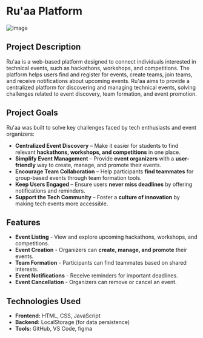 # Ru'aa Platform
![image](https://github.com/user-attachments/assets/23ceba52-1ba9-435f-8571-4bcf5a493e15)


## Project Description  
Ru'aa is a web-based platform designed to connect individuals interested in technical events, such as hackathons, workshops, and competitions. The platform helps users find and register for events, create teams, join teams, and receive notifications about upcoming events. Ru'aa aims to provide a centralized platform for discovering and managing technical events, solving challenges related to event discovery, team formation, and event promotion.


## Project Goals  

Ru'aa was built to solve key challenges faced by tech enthusiasts and event organizers:  

- **Centralized Event Discovery** – Make it easier for students to find relevant **hackathons, workshops, and competitions** in one place.  
- **Simplify Event Management** – Provide **event organizers** with a **user-friendly** way to create, manage, and promote their events.  
- **Encourage Team Collaboration** – Help participants **find teammates** for group-based events through team formation tools.  
- **Keep Users Engaged** – Ensure users **never miss deadlines** by offering notifications and reminders.  
- **Support the Tech Community** – Foster a **culture of innovation** by making tech events more accessible.

## Features  
- **Event Listing** - View and explore upcoming hackathons, workshops, and competitions.  
- **Event Creation** - Organizers can **create, manage, and promote** their events.  
- **Team Formation** - Participants can find teammates based on shared interests.  
- **Event Notifications** - Receive reminders for important deadlines.  
- **Event Cancellation** - Organizers can remove or cancel an event.  

## Technologies Used  
- **Frontend:** HTML, CSS, JavaScript  
- **Backend:** LocalStorage (for data persistence)  
- **Tools:** GitHub, VS Code, figma
